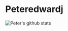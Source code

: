# Peteredwardj
![Peter's github stats](https://github-readme-stats.vercel.app/api?username=peteredwardj)
